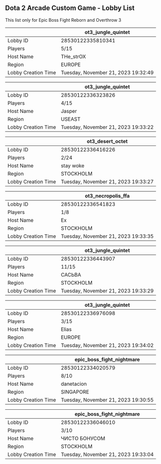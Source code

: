 ## Dota 2 Arcade Custom Game - Lobby List

This list only for Epic Boss Fight Reborn and Overthrow 3

|  | ot3_jungle_quintet |
| ------ | ------ |
| Lobby ID | 28530122335810341 |
| Players | 5/15 |
| Host Name | THe_strOX |
| Region | EUROPE |
| Lobby Creation Time | Tuesday, November 21, 2023 19:32:49 |


|  | ot3_jungle_quintet |
| ------ | ------ |
| Lobby ID | 28530122336323826 |
| Players | 4/15 |
| Host Name | Jasper |
| Region | USEAST |
| Lobby Creation Time | Tuesday, November 21, 2023 19:33:22 |


|  | ot3_desert_octet |
| ------ | ------ |
| Lobby ID | 28530122336416226 |
| Players | 2/24 |
| Host Name | stay woke |
| Region | STOCKHOLM |
| Lobby Creation Time | Tuesday, November 21, 2023 19:33:27 |


|  | ot3_necropolis_ffa |
| ------ | ------ |
| Lobby ID | 28530122336541823 |
| Players | 1/8 |
| Host Name | Ех |
| Region | STOCKHOLM |
| Lobby Creation Time | Tuesday, November 21, 2023 19:33:35 |


|  | ot3_jungle_quintet |
| ------ | ------ |
| Lobby ID | 28530122336443907 |
| Players | 11/15 |
| Host Name | САСЬВА |
| Region | STOCKHOLM |
| Lobby Creation Time | Tuesday, November 21, 2023 19:33:29 |


|  | ot3_jungle_quintet |
| ------ | ------ |
| Lobby ID | 28530122336976098 |
| Players | 3/15 |
| Host Name | Elias |
| Region | EUROPE |
| Lobby Creation Time | Tuesday, November 21, 2023 19:34:02 |


|  | epic_boss_fight_nightmare |
| ------ | ------ |
| Lobby ID | 28530122334020579 |
| Players | 8/10 |
| Host Name | danetacion |
| Region | SINGAPORE |
| Lobby Creation Time | Tuesday, November 21, 2023 19:30:55 |


|  | epic_boss_fight_nightmare |
| ------ | ------ |
| Lobby ID | 28530122336046010 |
| Players | 3/10 |
| Host Name | ЧИСТО БОНУСОМ |
| Region | STOCKHOLM |
| Lobby Creation Time | Tuesday, November 21, 2023 19:33:04 |


